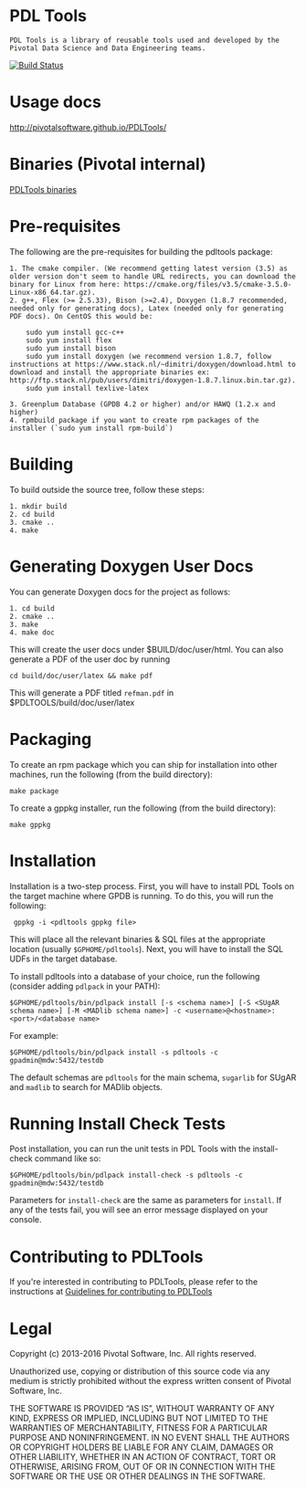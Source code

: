 PDL Tools
=========

    PDL Tools is a library of reusable tools used and developed by the Pivotal Data Science and Data Engineering teams.
    
[![Build Status](https://travis-ci.org/pivotalsoftware/PDLTools.svg?branch=master)](https://travis-ci.org/pivotalsoftware/PDLTools)

Usage docs
============

http://pivotalsoftware.github.io/PDLTools/

Binaries (Pivotal internal)
============================

[PDLTools binaries](https://drive.google.com/a/pivotal.io/folderview?id=0B43lMs8oQk7xcGJqdlN6SElWOTQ&usp=sharing)


Pre-requisites
===============

The following are the pre-requisites for building the pdltools package:

    1. The cmake compiler. (We recommend getting latest version (3.5) as older version don't seem to handle URL redirects, you can download the binary for Linux from here: https://cmake.org/files/v3.5/cmake-3.5.0-Linux-x86_64.tar.gz).
    2. g++, Flex (>= 2.5.33), Bison (>=2.4), Doxygen (1.8.7 recommended, needed only for generating docs), Latex (needed only for generating PDF docs). On CentOS this would be:

        sudo yum install gcc-c++
        sudo yum install flex
        sudo yum install bison 
        sudo yum install doxygen (we recommend version 1.8.7, follow instructions at https://www.stack.nl/~dimitri/doxygen/download.html to download and install the appropriate binaries ex: http://ftp.stack.nl/pub/users/dimitri/doxygen-1.8.7.linux.bin.tar.gz).
        sudo yum install texlive-latex

    3. Greenplum Database (GPDB 4.2 or higher) and/or HAWQ (1.2.x and higher)
    4. rpmbuild package if you want to create rpm packages of the installer (`sudo yum install rpm-build`)

Building
=========

To build outside the source tree, follow these steps:

    1. mkdir build
    2. cd build
    3. cmake ..
    4. make

Generating Doxygen User Docs
=============================

You can generate Doxygen docs for the project as follows:

    1. cd build
    2. cmake ..
    3. make
    4. make doc

This will create the user docs under $BUILD/doc/user/html. 
You can also generate a PDF of the user doc by running

    cd build/doc/user/latex && make pdf

This will generate a PDF titled `refman.pdf` in $PDLTOOLS/build/doc/user/latex


Packaging
==========

To create an rpm package which you can ship for installation into other machines, run the following (from the build directory):

    make package

To create a gppkg installer, run the following (from the build directory):

    make gppkg

Installation
=============

Installation is a two-step process. First, you will have to install PDL Tools on the target machine where GPDB is running.
To do this, you will run the following:
    
     gppkg -i <pdltools gppkg file>

This will place all the relevant binaries & SQL files at the appropriate location (usually `$GPHOME/pdltools`).
Next, you will have to install the SQL UDFs in the target database.

To install pdltools into a database of your choice, run the following (consider adding `pdlpack` in your PATH):

    $GPHOME/pdltools/bin/pdlpack install [-s <schema name>] [-S <SUgAR schema name>] [-M <MADlib schema name>] -c <username>@<hostname>:<port>/<database name>

For example:

    $GPHOME/pdltools/bin/pdlpack install -s pdltools -c gpadmin@mdw:5432/testdb

The default schemas are `pdltools` for the main schema, `sugarlib` for SUgAR and `madlib` to search for MADlib objects.

Running Install Check Tests
=============================
    
Post installation, you can run the unit tests in PDL Tools with the install-check command like so:

    $GPHOME/pdltools/bin/pdlpack install-check -s pdltools -c gpadmin@mdw:5432/testdb

Parameters for `install-check` are the same as parameters for `install`.
If any of the tests fail, you will see an error message displayed on your console.

Contributing to PDLTools
========================

If you're interested in contributing to PDLTools, please refer to the instructions at [Guidelines for contributing to PDLTools](https://github.com/pivotalsoftware/PDLTools/blob/master/CONTRIBUTIONS.md)

Legal
======
Copyright (c) 2013-2016 Pivotal Software, Inc. All rights reserved.

Unauthorized use, copying or distribution of this source code via any
medium is strictly prohibited without the express written consent of
Pivotal Software, Inc.

THE SOFTWARE IS PROVIDED “AS IS”, WITHOUT WARRANTY OF ANY KIND,
EXPRESS OR IMPLIED, INCLUDING BUT NOT LIMITED TO THE WARRANTIES OF
MERCHANTABILITY, FITNESS FOR A PARTICULAR PURPOSE AND NONINFRINGEMENT.
IN NO EVENT SHALL THE AUTHORS OR COPYRIGHT HOLDERS BE LIABLE FOR ANY
CLAIM, DAMAGES OR OTHER LIABILITY, WHETHER IN AN ACTION OF CONTRACT,
TORT OR OTHERWISE, ARISING FROM, OUT OF OR IN CONNECTION WITH THE
SOFTWARE OR THE USE OR OTHER DEALINGS IN THE SOFTWARE.
